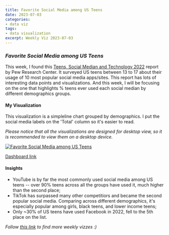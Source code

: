 ```yaml
---
title: Favorite Social Media among US Teens
date: 2023-07-03
categories:
- data viz
tags:
- data visualization
excerpt: Weekly Viz 2023-07-03
---
```


### *Favorite Social Media among US Teens*

This week, I found this [Teens, Social Median and Technology 2022](https://www.pewresearch.org/internet/2022/08/10/teens-social-media-and-technology-2022/) report by Pew Research Center. It surveyed US teens between 13 to 17 about their usage of 10 most popular social media apps/sites. This report has lots of interesting data points and visualizations. And this week, I will be focusing on the one that highlights % teens ever used each social median by different demographics groups.   

#### My Visualization

This visualization is a simpleline chart grouped by demographics. I put the social media labels on the 'Total' column so it's easier to read.  

*Please notice that all the visualizations are designed for desktop view, so it is recommended to view them on a desktop device.*  

<div class='tableauPlaceholder' id='viz1688677159281' style='position: relative'>
  <noscript><a href='#'>
    <img alt='Favorite Social Media among US Teens ' src='https:&#47;&#47;public.tableau.com&#47;static&#47;images&#47;20&#47;20230703FavoriteSocialMediaamongUSTeens&#47;FavoriteSocialMediaamongUSTeens&#47;1_rss.png' style='border: none' />
  </a></noscript>
  <object class='tableauViz'  style='display:none;'>
    <param name='host_url' value='https%3A%2F%2Fpublic.tableau.com%2F' />
    <param name='embed_code_version' value='3' />
    <param name='site_root' value='' />
    <param name='name' value='20230703FavoriteSocialMediaamongUSTeens&#47;FavoriteSocialMediaamongUSTeens' />
    <param name='tabs' value='no' />
    <param name='toolbar' value='yes' />
    <param name='static_image' value='https:&#47;&#47;public.tableau.com&#47;static&#47;images&#47;20&#47;20230703FavoriteSocialMediaamongUSTeens&#47;FavoriteSocialMediaamongUSTeens&#47;1.png' /> 
    <param name='animate_transition' value='yes' />
    <param name='display_static_image' value='yes' />
    <param name='display_spinner' value='yes' />
    <param name='display_overlay' value='yes' />
    <param name='display_count' value='yes' />
    <param name='language' value='en-US' />
    <param name='filter' value='publish=yes' />
  </object></div>              
  <script type='text/javascript'>               
    var divElement = document.getElementById('viz1688677159281');         
    var vizElement = divElement.getElementsByTagName('object')[0];             
    if ( divElement.offsetWidth > 800 ) { vizElement.style.width='800px';vizElement.style.height='627px';} else if ( divElement.offsetWidth > 500 ) { vizElement.style.width='800px';vizElement.style.height='627px';} else { vizElement.style.width='100%';vizElement.style.height='727px';}                   
    var scriptElement = document.createElement('script');      
    scriptElement.src = 'https://public.tableau.com/javascripts/api/viz_v1.js';        
    vizElement.parentNode.insertBefore(scriptElement, vizElement);             
  </script>  

[Dashboard link](https://public.tableau.com/views/20230703FavoriteSocialMediaamongUSTeens/FavoriteSocialMediaamongUSTeens?:language=en-US&publish=yes&:display_count=n&:origin=viz_share_link)
  
#### Insights
* YouTube is by far the most commonly used social media among US teens -- over 90% teens across all the groups have used it, much higher than the second place;
* TikTok has surpassed many other competitiors and became the second popular social media. Comparing across different demographics, it's especially popular among girls, black teens, and lower income teens;   
* Only ~30% of US teens have used Facebook in 2022, fell to the 5th place on the list.  
  
*Follow [this link](https://yudong-94.github.io/personal-website/project/WeeklyViz2023/) to find more weekly vizzes :)*

